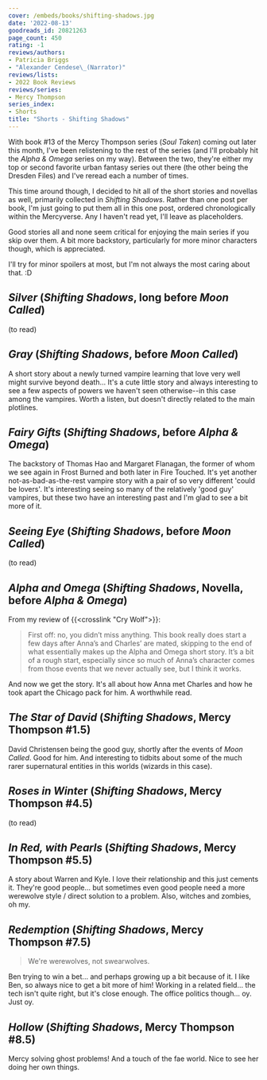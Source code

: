 ```yaml
---
cover: /embeds/books/shifting-shadows.jpg
date: '2022-08-13'
goodreads_id: 20821263
page_count: 450
rating: -1
reviews/authors:
- Patricia Briggs
- "Alexander Cendese\_(Narrator)"
reviews/lists:
- 2022 Book Reviews
reviews/series:
- Mercy Thompson
series_index:
- Shorts
title: "Shorts - Shifting Shadows"
---
```

With book #13 of the Mercy Thompson series (*Soul Taken*) coming out later this month, I've been relistening to the rest of the series (and I'll probably hit the *Alpha & Omega* series on my way). Between the two, they're either my top or second favorite urban fantasy series out there (the other being the Dresden Files) and I've reread each a number of times. 

This time around though, I decided to hit all of the short stories and novellas as well, primarily collected in *Shifting Shadows*. Rather than one post per book, I'm just going to put them all in this one post, ordered chronologically within the Mercyverse. Any I haven't read yet, I'll leave as placeholders. 

Good stories all and none seem critical for enjoying the main series if you skip over them. A bit more backstory, particularly for more minor characters though, which is appreciated. 

I'll try for minor spoilers at most, but I'm not always the most caring about that. :D

<!--more-->

## *Silver* (*Shifting Shadows*, long before *Moon Called*)

(to read)

## *Gray* (*Shifting Shadows*, before *Moon Called*)

A short story about a newly turned vampire learning that love very well might survive beyond death... It's a cute little story and always interesting to see a few aspects of powers we haven't seen otherwise--in this case among the vampires. Worth a listen, but doesn't directly related to the main plotlines. 

## *Fairy Gifts* (*Shifting Shadows*, before *Alpha & Omega*)

The backstory of Thomas Hao and Margaret Flanagan, the former of whom we see again in Frost Burned and both later in Fire Touched. It's yet another not-as-bad-as-the-rest vampire story with a pair of so very different 'could be lovers'. It's interesting seeing so many of the relatively 'good guy' vampires, but these two have an interesting past and I'm glad to see a bit more of it. 

## *Seeing Eye* (*Shifting Shadows*, before *Moon Called*)

(to read)

<!-- The only of the short stories to deal primarily with Tom and Moira who we otherwise meet in *Hunting Ground*. -->

## *Alpha and Omega* (*Shifting Shadows*, Novella, before *Alpha & Omega*)

From my review of {{<crosslink "Cry Wolf">}}:

> First off: no, you didn’t miss anything. This book really does start a few days after Anna’s and Charles’ are mated, skipping to the end of what essentially makes up the Alpha and Omega short story. It’s a bit of a rough start, especially since so much of Anna’s character comes from those events that we never actually see, but I think it works.

And now we get the story. It's all about how Anna met Charles and how he took apart the Chicago pack for him. A worthwhile read. 

## *The Star of David* (*Shifting Shadows*, Mercy Thompson #1.5)

David Christensen being the good guy, shortly after the events of *Moon Called*. Good for him. And interesting to tidbits about some of the much rarer supernatural entities in this worlds (wizards in this case). 

## *Roses in Winte*r (*Shifting Shadows*, Mercy Thompson #4.5)

(to read)

## *In Red, with Pearls* (*Shifting Shadows*, Mercy Thompson #5.5)

A story about Warren and Kyle. I love their relationship and this just cements it. They're good people... but sometimes even good people need a more werewolve style / direct solution to a problem. Also, witches and zombies, oh my. 

## *Redemption* (*Shifting Shadows*, Mercy Thompson #7.5)

> We're werewolves, not swearwolves. 

Ben trying to win a bet... and perhaps growing up a bit because of it. I like Ben, so always nice to get a bit more of him! Working in a related field... the tech isn't quite right, but it's close enough. The office politics though... oy. Just oy. 

## *Hollow* (*Shifting Shadows*, Mercy Thompson #8.5)

Mercy solving ghost problems! And a touch of the fae world. Nice to see her doing her own things. 